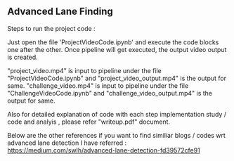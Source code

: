 ## Advanced Lane Finding

Steps to run the project code :

Just open the file 'ProjectVideoCode.ipynb' and execute the code blocks one after the other. Once pipeline will get executed,
the output video output is created.

"project_video.mp4" is input to pipeline under the file "ProjectVideoCode.ipynb" and "project_video_output.mp4" is the output for same.
"challenge_video.mp4" is input to pipeline under the file "ChallengeVideoCode.ipynb" and "challenge_video_output.mp4" is the output for same.

Also for detailed explanation of code with each step implementation study / code and analyis , please refer "writeup.pdf" document.

Below are the other references if you want to find similiar blogs / codes  wrt advanced lane detection I have referred :
https://medium.com/swlh/advanced-lane-detection-fd39572cfe91


